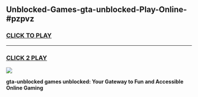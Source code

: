 
## Unblocked-Games-gta-unblocked-Play-Online-#pzpvz
<h3>
<a href="https://premium.freeplayer.one?title=gta-unblocked&ref=27F">CLICK TO PLAY</a></h3>
<hr>

<h3>
<a href="https://premium.freeplayer.one?title=gta-unblocked&ref=27F">CLICK 2 PLAY</a>
  
</h3>

<a href="https://premium.freeplayer.one?title=gta-unblocked&ref=27F"><img src="https://clearcache.store/games.png"></a>


**gta-unblocked games unblocked: Your Gateway to Fun and Accessible Online Gaming**
